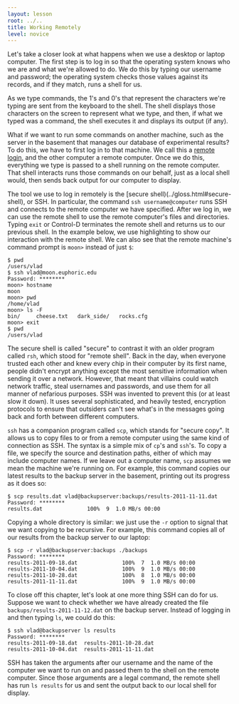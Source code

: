 ```yaml
---
layout: lesson
root: ../..
title: Working Remotely
level: novice
---
```

Let's take a closer look at what happens when we use a desktop or laptop computer.
The first step is to log in
so that the operating system knows who we are and what we're allowed to do.
We do this by typing our username and password;
the operating system checks those values against its records,
and if they match,
runs a shell for us.

As we type commands,
the 1's and 0's that represent the characters we're typing are sent from the keyboard to the shell.
The shell displays those characters on the screen to represent what we type,
and then,
if what we typed was a command,
the shell executes it and displays its output (if any).

What if we want to run some commands on another machine,
such as the server in the basement that manages our database of experimental results?
To do this,
we have to first log in to that machine.
We call this a [remote login](../gloss.html#remote-login),
and the other computer a remote computer.
Once we do this,
everything we type is passed to a shell running on the remote computer.
That shell interacts runs those commands on our behalf,
just as a local shell would,
then sends back output for our computer to display.

The tool we use to log in remotely is the [secure shell)(../gloss.html#secure-shell),
or SSH.
In particular, the command `ssh username@computer`
runs SSH and connects to the remote computer we have specified.
After we log in,
we can use the remote shell to use the remote computer's files and directories.
Typing `exit` or Control-D
terminates the remote shell and returns us to our previous shell.
In the example below, we use highlighting to show our interaction with the remote shell.
We can also see that the remote machine's command prompt is `moon>`
instead of just `$`:

~~~
$ pwd
/users/vlad
$ ssh vlad@moon.euphoric.edu
Password: ********
moon> hostname
moon
moon> pwd
/home/vlad
moon> ls -F
bin/     cheese.txt   dark_side/   rocks.cfg
moon> exit
$ pwd
/users/vlad
~~~

The secure shell is called "secure" to contrast it with an older program called `rsh`,
which stood for "remote shell".
Back in the day,
when everyone trusted each other and knew every chip in their computer by its first name,
people didn't encrypt anything except the most sensitive information when sending it over a network.
However,
that meant that villains could watch network traffic,
steal usernames and passwords,
and use them for all manner of nefarious purposes.
SSH was invented to prevent this (or at least slow it down).
It uses several sophisticated, and heavily tested, encryption protocols
to ensure that outsiders can't see what's in the messages
going back and forth between different computers.

`ssh` has a companion program called `scp`,
which stands for "secure copy".
It allows us to copy files to or from a remote computer using the same kind of connection as SSH.
The syntax is a simple mix of `cp`'s and `ssh`'s.
To copy a file,
we specify the source and destination paths,
either of which may include computer names.
If we leave out a computer name,
`scp` assumes we mean the machine we're running on.
For example,
this command copies our latest results to the backup server in the basement,
printing out its progress as it does so:

~~~
$ scp results.dat vlad@backupserver:backups/results-2011-11-11.dat
Password: ********
results.dat              100%  9  1.0 MB/s 00:00
~~~

Copying a whole directory is similar:
we just use the `-r` option to signal that we want copying to be recursive.
For example,
this command copies all of our results from the backup server to our laptop:

~~~
$ scp -r vlad@backupserver:backups ./backups
Password: ********
results-2011-09-18.dat              100%  7  1.0 MB/s 00:00
results-2011-10-04.dat              100%  9  1.0 MB/s 00:00
results-2011-10-28.dat              100%  8  1.0 MB/s 00:00
results-2011-11-11.dat              100%  9  1.0 MB/s 00:00
~~~

To close off this chapter,
let's look at one more thing SSH can do for us.
Suppose we want to check whether we have already created the file
`backups/results-2011-11-12.dat` on the backup server.
Instead of logging in and then typing `ls`,
we could do this:

~~~
$ ssh vlad@backupserver ls results
Password: ********
results-2011-09-18.dat  results-2011-10-28.dat
results-2011-10-04.dat  results-2011-11-11.dat
~~~

SSH has taken the arguments after our username and the name of the computer we want to run on
and passed them to the shell on the remote computer.
Since those arguments are a legal command,
the remote shell has run `ls results` for us
and sent the output back to our local shell for display.
